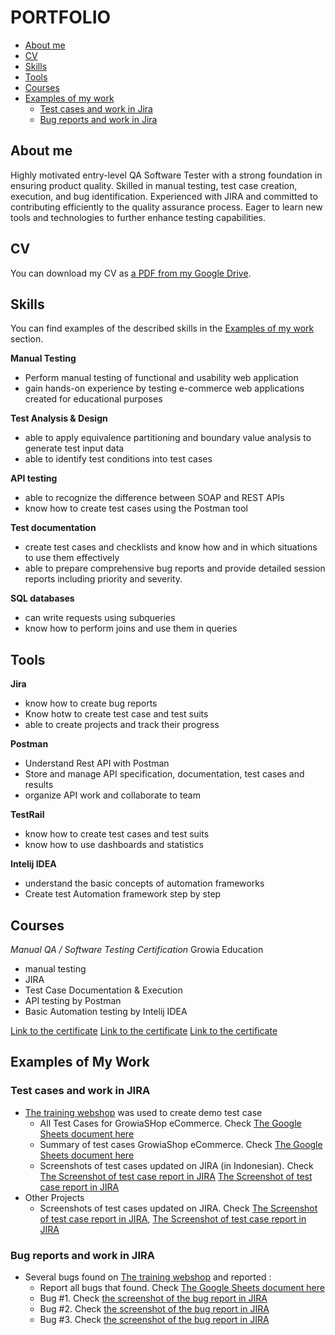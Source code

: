 # PORTFOLIO
- [About me](#about-me)
- [CV](#cv)
- [Skills](#skills)
- [Tools](#tools)
- [Courses](#courses)
- [Examples of my work](#examples-of-my-work)
  * [Test cases and work in Jira](#test-cases-and-work-in-Jira)
  * [Bug reports and work in Jira](#bug-reports-and-work-in-jira)

## About me
Highly motivated entry-level QA Software Tester with a strong foundation in ensuring product quality.
Skilled in manual testing, test case creation, execution, and bug identification. Experienced with JIRA and
committed to contributing efficiently to the quality assurance process. Eager to learn new tools and
technologies to further enhance testing capabilities.

## CV
You can download my CV as [a PDF from my Google Drive](https://drive.google.com/).

## Skills
You can find examples of the described skills in the [Examples of my work](#examples-of-my-work) section.

__Manual Testing__
* Perform manual testing of functional and usability web application
* gain hands-on experience by testing e-commerce web applications created for educational purposes

__Test Analysis & Design__
* able to apply equivalence partitioning and boundary value analysis to generate test input data
* able to identify test conditions into test cases

__API testing__
  * able to recognize the difference between SOAP and REST APIs
  * know how to create test cases using the Postman tool

__Test documentation__
  * create test cases and checklists and know how and in which situations to use them effectively
  * able to prepare comprehensive bug reports and provide detailed session reports including priority and severity.
    
__SQL databases__
  * can write requests using subqueries
  * know how to perform joins and use them in queries

    
## Tools
__Jira__
  * know how to create bug reports
  * Know hotw to create test case and test suits
  * able to create projects and track their progress
  

__Postman__
  * Understand Rest API with Postman
  * Store and manage API specification, documentation, test cases and results
  * organize API work and collaborate to team

__TestRail__
  * know how to create test cases and test suits
  * know how to use dashboards and statistics

__Intelij IDEA__
  * understand the basic concepts of automation frameworks
  * Create test Automation framework step by step


## Courses
_Manual QA / Software Testing Certification_
Growia Education
- manual testing
- JIRA
- Test Case Documentation & Execution
- API testing by Postman
- Basic Automation testing by Intelij IDEA

[Link to the certificate](https://drive.google.com/file/d/1DmeY62jezgSzHRNqqs4yYq7vg_ly1azy/view?usp=sharing)
[Link to the certificate](https://drive.google.com/file/d/1bYhP1rLiBi3cW2iTdogE7tBmUC2Y7Rxv/view?usp=sharing)
[Link to the certificate](https://drive.google.com/file/d/1zKDEMBCKLOw_l7Ezdg4J1J2iCsFr69Ia/view?usp=sharing)

## Examples of My Work

### Test cases and work in JIRA
- [The training webshop](https://5nags3iycnjh547.growia.education/) was used to create demo test case
  * All Test Cases for GrowiaSHop eCommerce. Check [The Google Sheets document here](https://docs.google.com/spreadsheets/d/1kBmHAIX5J_HwZGe3mzz9CqauXsa9b5EvYX_a1GtatkE/edit?usp=sharing)
  * Summary of test cases GrowiaShop eCommerce. Check [The Google Sheets document here](https://docs.google.com/spreadsheets/d/1VWlcgBEAu--cP12V0pvOm2hvgFzetOAYtlmeUVuwtzE/edit?usp=sharing)
  * Screenshots of test cases updated on JIRA (in Indonesian). Check [The Screenshot of test case report in JIRA](https://drive.google.com/file/d/1QOBFiYQIswxEKh1PKzIkpvSJRSlriCnr/view?usp=sharing) [The Screenshot of test case report in JIRA](https://drive.google.com/file/d/1To2YWdYT4G7IiYbMLyFAGmzZkcSLdE_2/view?usp=sharing)
- Other Projects
  * Screenshots of test cases updated on JIRA. Check [The Screenshot of test case report in JIRA](https://drive.google.com/file/d/1HNKyIGTTZiFfOMJ22BgJHocoXvSUfr4I/view?usp=sharing), [The Screenshot of test case report in JIRA](https://drive.google.com/file/d/1x_erjy7UvSKkYP13YtbmS5eiUCa5JkJv/view?usp=sharing)


### Bug reports and work in JIRA
- Several bugs found on [The training webshop](https://5nags3iycnjh547.growia.education/) and reported :
  * Report all bugs that found. Check [The Google Sheets document here](https://docs.google.com/spreadsheets/d/1SdABKEhysQfKcZnlhdCvtOH4WEwL7mdD/edit?usp=sharing&ouid=111607565515838235838&rtpof=true&sd=true)
  * Bug #1. Check [the screenshot of the bug report in JIRA](https://drive.google.com/file/d/1_ubUyQ2UZhPkWX3Ob7ZTvaaco-IHNWXN/view?usp=sharing)
  * Bug #2. Check [the screenshot of the bug report in JIRA](https://drive.google.com/file/d/1WDhtKuaifIir59AnAsGhhiQX6NIxDttI/view?usp=sharing)
  * Bug #3. Check [the screenshot of the bug report in JIRA](https://drive.google.com/file/d/1K62GQ5EMU8vyBK2ToKaiBM03Rar9u2Wn/view?usp=sharing)
 
  

